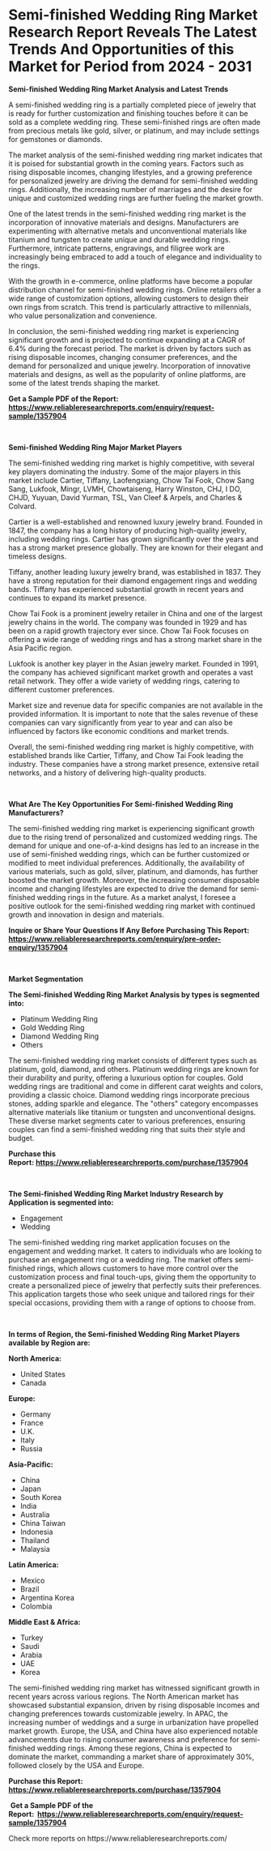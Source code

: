 <p><h1>Semi-finished Wedding Ring Market Research Report Reveals The Latest Trends And Opportunities of this Market for Period from 2024 - 2031</h1></p><p><strong>Semi-finished Wedding Ring Market Analysis and Latest Trends</strong></p>
<p><p>A semi-finished wedding ring is a partially completed piece of jewelry that is ready for further customization and finishing touches before it can be sold as a complete wedding ring. These semi-finished rings are often made from precious metals like gold, silver, or platinum, and may include settings for gemstones or diamonds.</p><p>The market analysis of the semi-finished wedding ring market indicates that it is poised for substantial growth in the coming years. Factors such as rising disposable incomes, changing lifestyles, and a growing preference for personalized jewelry are driving the demand for semi-finished wedding rings. Additionally, the increasing number of marriages and the desire for unique and customized wedding rings are further fueling the market growth.</p><p>One of the latest trends in the semi-finished wedding ring market is the incorporation of innovative materials and designs. Manufacturers are experimenting with alternative metals and unconventional materials like titanium and tungsten to create unique and durable wedding rings. Furthermore, intricate patterns, engravings, and filigree work are increasingly being embraced to add a touch of elegance and individuality to the rings.</p><p>With the growth in e-commerce, online platforms have become a popular distribution channel for semi-finished wedding rings. Online retailers offer a wide range of customization options, allowing customers to design their own rings from scratch. This trend is particularly attractive to millennials, who value personalization and convenience.</p><p>In conclusion, the semi-finished wedding ring market is experiencing significant growth and is projected to continue expanding at a CAGR of 6.4% during the forecast period. The market is driven by factors such as rising disposable incomes, changing consumer preferences, and the demand for personalized and unique jewelry. Incorporation of innovative materials and designs, as well as the popularity of online platforms, are some of the latest trends shaping the market.</p></p>
<p><strong>Get a Sample PDF of the Report:&nbsp; <a href="https://www.reliableresearchreports.com/enquiry/request-sample/1357904">https://www.reliableresearchreports.com/enquiry/request-sample/1357904</a></strong></p>
<p>&nbsp;</p>
<p><strong>Semi-finished Wedding Ring Major Market Players</strong></p>
<p><p>The semi-finished wedding ring market is highly competitive, with several key players dominating the industry. Some of the major players in this market include Cartier, Tiffany, Laofengxiang, Chow Tai Fook, Chow Sang Sang, Lukfook, Mingr, LVMH, Chowtaiseng, Harry Winston, CHJ, I DO, CHJD, Yuyuan, David Yurman, TSL, Van Cleef & Arpels, and Charles & Colvard.</p><p>Cartier is a well-established and renowned luxury jewelry brand. Founded in 1847, the company has a long history of producing high-quality jewelry, including wedding rings. Cartier has grown significantly over the years and has a strong market presence globally. They are known for their elegant and timeless designs. </p><p>Tiffany, another leading luxury jewelry brand, was established in 1837. They have a strong reputation for their diamond engagement rings and wedding bands. Tiffany has experienced substantial growth in recent years and continues to expand its market presence.</p><p>Chow Tai Fook is a prominent jewelry retailer in China and one of the largest jewelry chains in the world. The company was founded in 1929 and has been on a rapid growth trajectory ever since. Chow Tai Fook focuses on offering a wide range of wedding rings and has a strong market share in the Asia Pacific region.</p><p>Lukfook is another key player in the Asian jewelry market. Founded in 1991, the company has achieved significant market growth and operates a vast retail network. They offer a wide variety of wedding rings, catering to different customer preferences.</p><p>Market size and revenue data for specific companies are not available in the provided information. It is important to note that the sales revenue of these companies can vary significantly from year to year and can also be influenced by factors like economic conditions and market trends.</p><p>Overall, the semi-finished wedding ring market is highly competitive, with established brands like Cartier, Tiffany, and Chow Tai Fook leading the industry. These companies have a strong market presence, extensive retail networks, and a history of delivering high-quality products.</p></p>
<p>&nbsp;</p>
<p><strong>What Are The Key Opportunities For Semi-finished Wedding Ring Manufacturers?</strong></p>
<p><p>The semi-finished wedding ring market is experiencing significant growth due to the rising trend of personalized and customized wedding rings. The demand for unique and one-of-a-kind designs has led to an increase in the use of semi-finished wedding rings, which can be further customized or modified to meet individual preferences. Additionally, the availability of various materials, such as gold, silver, platinum, and diamonds, has further boosted the market growth. Moreover, the increasing consumer disposable income and changing lifestyles are expected to drive the demand for semi-finished wedding rings in the future. As a market analyst, I foresee a positive outlook for the semi-finished wedding ring market with continued growth and innovation in design and materials.</p></p>
<p><strong>Inquire or Share Your Questions If Any Before Purchasing This Report: <a href="https://www.reliableresearchreports.com/enquiry/pre-order-enquiry/1357904">https://www.reliableresearchreports.com/enquiry/pre-order-enquiry/1357904</a></strong></p>
<p>&nbsp;</p>
<p><strong>Market Segmentation</strong></p>
<p><strong>The Semi-finished Wedding Ring Market Analysis by types is segmented into:</strong></p>
<p><ul><li>Platinum Wedding Ring</li><li>Gold Wedding Ring</li><li>Diamond Wedding Ring</li><li>Others</li></ul></p>
<p><p>The semi-finished wedding ring market consists of different types such as platinum, gold, diamond, and others. Platinum wedding rings are known for their durability and purity, offering a luxurious option for couples. Gold wedding rings are traditional and come in different carat weights and colors, providing a classic choice. Diamond wedding rings incorporate precious stones, adding sparkle and elegance. The "others" category encompasses alternative materials like titanium or tungsten and unconventional designs. These diverse market segments cater to various preferences, ensuring couples can find a semi-finished wedding ring that suits their style and budget.</p></p>
<p><strong>Purchase this Report:&nbsp;<a href="https://www.reliableresearchreports.com/purchase/1357904">https://www.reliableresearchreports.com/purchase/1357904</a></strong></p>
<p>&nbsp;</p>
<p><strong>The Semi-finished Wedding Ring Market Industry Research by Application is segmented into:</strong></p>
<p><ul><li>Engagement</li><li>Wedding</li></ul></p>
<p><p>The semi-finished wedding ring market application focuses on the engagement and wedding market. It caters to individuals who are looking to purchase an engagement ring or a wedding ring. The market offers semi-finished rings, which allows customers to have more control over the customization process and final touch-ups, giving them the opportunity to create a personalized piece of jewelry that perfectly suits their preferences. This application targets those who seek unique and tailored rings for their special occasions, providing them with a range of options to choose from.</p></p>
<p>&nbsp;</p>
<p><strong>In terms of Region, the Semi-finished Wedding Ring Market Players available by Region are:</strong></p>
<p>
    <p> <strong> North America: </strong>
        <ul>
            <li>United States</li>
            <li>Canada</li>
        </ul>
        </p> 
    <p> <strong> Europe: </strong>
        <ul>
            <li>Germany</li>
            <li>France</li>
            <li>U.K.</li>
            <li>Italy</li>
            <li>Russia</li>
        </ul>
        </p> 
    <p> <strong> Asia-Pacific: </strong>
        <ul>
            <li>China</li>
            <li>Japan</li>
            <li>South Korea</li>
            <li>India</li>
            <li>Australia</li>
            <li>China Taiwan</li>
            <li>Indonesia</li>
            <li>Thailand</li>
            <li>Malaysia</li>
        </ul>
        </p> 
    <p> <strong> Latin America: </strong>
        <ul>
            <li>Mexico</li>
            <li>Brazil</li>
            <li>Argentina Korea</li>
            <li>Colombia</li>
        </ul>
        </p> 
    <p> <strong> Middle East & Africa: </strong>
        <ul>
            <li>Turkey</li>
            <li>Saudi</li>
            <li>Arabia</li>
            <li>UAE</li>
            <li>Korea</li>
        </ul>
    </p>
    </p>
<p><p>The semi-finished wedding ring market has witnessed significant growth in recent years across various regions. The North American market has showcased substantial expansion, driven by rising disposable incomes and changing preferences towards customizable jewelry. In APAC, the increasing number of weddings and a surge in urbanization have propelled market growth. Europe, the USA, and China have also experienced notable advancements due to rising consumer awareness and preference for semi-finished wedding rings. Among these regions, China is expected to dominate the market, commanding a market share of approximately 30%, followed closely by the USA and Europe.</p></p>
<p><strong>Purchase this Report: <a href="https://www.reliableresearchreports.com/purchase/1357904">https://www.reliableresearchreports.com/purchase/1357904</a></strong></p>
<p>&nbsp;<strong>Get a Sample PDF of the Report:&nbsp;&nbsp;<a href="https://www.reliableresearchreports.com/enquiry/request-sample/1357904">https://www.reliableresearchreports.com/enquiry/request-sample/1357904</a></strong></p>
<p><strong></strong></p>
<p>Check more reports on https://www.reliableresearchreports.com/</p>